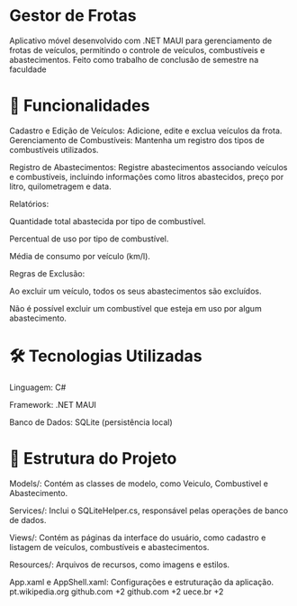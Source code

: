 # Gestor de Frotas

Aplicativo móvel desenvolvido com .NET MAUI para gerenciamento de frotas de veículos, permitindo o controle de veículos, combustíveis e abastecimentos. Feito como trabalho de conclusão de semestre na faculdade 

# 🚀 Funcionalidades
Cadastro e Edição de Veículos: Adicione, edite e exclua veículos da frota.
Gerenciamento de Combustíveis: Mantenha um registro dos tipos de combustíveis utilizados.

Registro de Abastecimentos: Registre abastecimentos associando veículos e combustíveis, incluindo informações como litros abastecidos, preço por litro, quilometragem e data.

Relatórios:

Quantidade total abastecida por tipo de combustível.

Percentual de uso por tipo de combustível.

Média de consumo por veículo (km/l).

Regras de Exclusão:

Ao excluir um veículo, todos os seus abastecimentos são excluídos.

Não é possível excluir um combustível que esteja em uso por algum abastecimento.

# 🛠️ Tecnologias Utilizadas
Linguagem: C#

Framework: .NET MAUI

Banco de Dados: SQLite (persistência local)

# 📱 Estrutura do Projeto
Models/: Contém as classes de modelo, como Veiculo, Combustivel e Abastecimento.

Services/: Inclui o SQLiteHelper.cs, responsável pelas operações de banco de dados.

Views/: Contém as páginas da interface do usuário, como cadastro e listagem de veículos, combustíveis e abastecimentos.

Resources/: Arquivos de recursos, como imagens e estilos.

App.xaml e AppShell.xaml: Configurações e estruturação da aplicação.
pt.wikipedia.org
github.com
+2
github.com
+2
uece.br
+2
